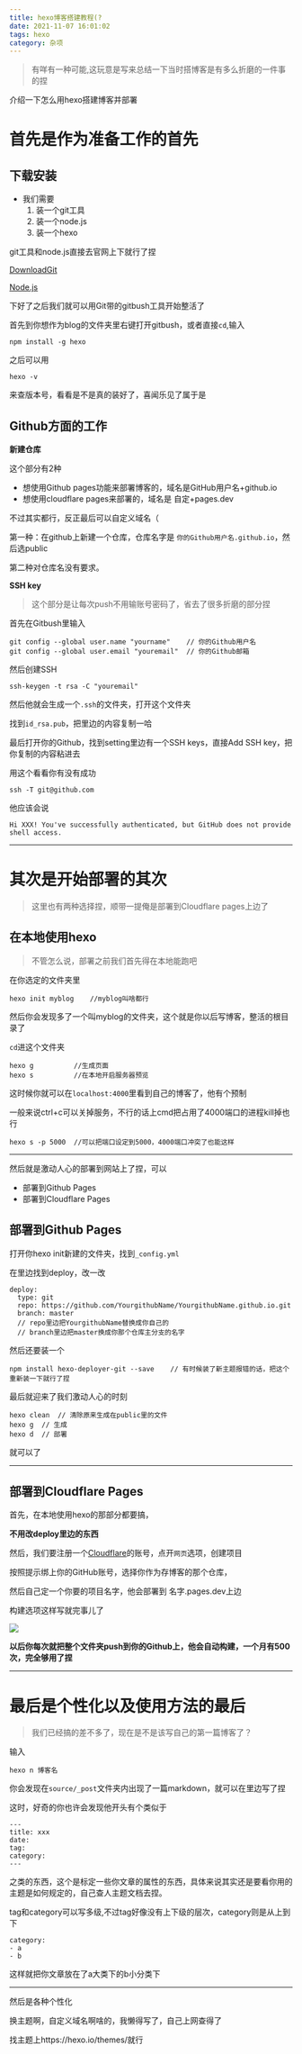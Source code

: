 ```yaml
---
title: hexo博客搭建教程(?
date: 2021-11-07 16:01:02
tags: hexo
category: 杂项
---
```


> 有咩有一种可能,这玩意是写来总结一下当时搭博客是有多么折磨的一件事的捏

介绍一下怎么用hexo搭建博客并部署

<!-- more -->

# 首先是作为准备工作的首先

## 下载安装

- 我们需要
    1. 装一个git工具
    2. 装一个node.js
    3. 装一个hexo

git工具和node.js直接去官网上下就行了捏

[DownloadGit](https://gitforwindows.org/)

[Node.js](https://nodejs.org/en/download/)

下好了之后我们就可以用Git带的gitbush工具开始整活了  

首先到你想作为blog的文件夹里右键打开gitbush，或者直接`cd`,输入

```嘿嘿
npm install -g hexo
```

之后可以用

```嘿嘿
hexo -v
```

来查版本号，看看是不是真的装好了，喜闻乐见了属于是  



## Github方面的工作

**新建仓库**

这个部分有2种

- 想使用Github pages功能来部署博客的，域名是GitHub用户名+github.io
- 想使用cloudflare pages来部署的，域名是 自定+pages.dev

不过其实都行，反正最后可以自定义域名（

第一种：在github上新建一个仓库，仓库名字是 `你的Github用户名.github.io`，然后选public

第二种对仓库名没有要求。  



**SSH key**

>  这个部分是让每次push不用输账号密码了，省去了很多折磨的部分捏



首先在Gitbush里输入

```嘿嘿
git config --global user.name "yourname" 	// 你的Github用户名
git config --global user.email "youremail"	// 你的Github邮箱
```

然后创建SSH

```嘿嘿
ssh-keygen -t rsa -C "youremail"
```

然后他就会生成一个`.ssh`的文件夹，打开这个文件夹

找到`id_rsa.pub`，把里边的内容复制一哈

最后打开你的Github，找到setting里边有一个SSH keys，直接Add SSH key，把你复制的内容粘进去

用这个看看你有没有成功

```嘿嘿
ssh -T git@github.com
```

他应该会说

```嘿嘿
Hi XXX! You've successfully authenticated, but GitHub does not provide shell access.
```

---

# 其次是开始部署的其次

> 这里也有两种选择捏，顺带一提俺是部署到Cloudflare pages上边了

## 在本地使用hexo

> 不管怎么说，部署之前我们首先得在本地能跑吧

在你选定的文件夹里

```嘿嘿
hexo init myblog	//myblog叫啥都行
```

然后你会发现多了一个叫myblog的文件夹，这个就是你以后写博客，整活的根目录了

`cd`进这个文件夹

```嘿嘿
hexo g			//生成页面
hexo s			//在本地开启服务器预览
```

这时候你就可以在`localhost:4000`里看到自己的博客了，他有个预制

一般来说ctrl+c可以关掉服务，不行的话上cmd把占用了4000端口的进程kill掉也行

```嘿嘿
hexo s -p 5000	//可以把端口设定到5000，4000端口冲突了也能这样
```

----

然后就是激动人心的部署到网站上了捏，可以

- 部署到Github Pages
- 部署到Cloudflare Pages

## 部署到Github Pages

打开你hexo init新建的文件夹，找到`_config.yml`

在里边找到deploy，改一改

```嘿嘿
deploy:
  type: git
  repo: https://github.com/YourgithubName/YourgithubName.github.io.git
  branch: master
  // repo里边把YourgithubName替换成你自己的
  // branch里边把master换成你那个仓库主分支的名字
```

然后还要装一个

```嘿嘿
npm install hexo-deployer-git --save	// 有时候装了新主题报错的话，把这个重新装一下就行了捏
```

最后就迎来了我们激动人心的时刻

```嘿嘿
hexo clean	// 清除原来生成在public里的文件
hexo g	// 生成
hexo d	// 部署
```

就可以了

---

## 部署到Cloudflare Pages

首先，在本地使用hexo的那部分都要搞，

**不用改deploy里边的东西**

然后，我们要注册一个[Cloudflare](https://dash.cloudflare.com/)的账号，点开`网页`选项，创建项目

按照提示绑上你的GitHub账号，选择你作为存博客的那个仓库，

然后自己定一个你要的项目名字，他会部署到 名字.pages.dev上边

构建选项这样写就完事儿了

![](/hexo博客搭建/1.jpg)

**以后你每次就把整个文件夹push到你的Github上，他会自动构建，一个月有500次，完全够用了捏**

---

# 最后是个性化以及使用方法的最后

> 我们已经搞的差不多了，现在是不是该写自己的第一篇博客了？

输入

```嘿嘿
hexo n 博客名
```

你会发现在`source/_post`文件夹内出现了一篇markdown，就可以在里边写了捏

这时，好奇的你也许会发现他开头有个类似于

```嘿嘿
---
title: xxx
date: 
tag: 
category: 
---
```

之类的东西，这个是标定一些你文章的属性的东西，具体来说其实还是要看你用的主题是如何规定的，自己查人主题文档去捏。

tag和category可以写多级,不过tag好像没有上下级的层次，category则是从上到下

```
category:
- a
- b
```

这样就把你文章放在了a大类下的b小分类下

---

然后是各种个性化

换主题啊，自定义域名啊啥的，我懒得写了，自己上网查得了

找主题上https://hexo.io/themes/就行

